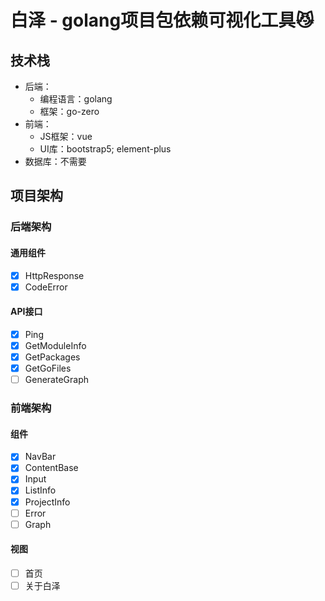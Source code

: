 # 白泽 - golang项目包依赖可视化工具😼

## 技术栈
- 后端：
  - 编程语言：golang
  - 框架：go-zero
- 前端：
  - JS框架：vue
  - UI库：bootstrap5; element-plus
- 数据库：不需要

## 项目架构
### 后端架构
#### 通用组件
- [x] HttpResponse
- [x] CodeError

#### API接口
- [x] Ping
- [x] GetModuleInfo
- [x] GetPackages
- [x] GetGoFiles
- [ ] GenerateGraph
  
### 前端架构
#### 组件
- [x] NavBar
- [x] ContentBase
- [x] Input
- [x] ListInfo
- [x] ProjectInfo
- [ ] Error
- [ ] Graph

#### 视图
- [ ] 首页
- [ ] 关于白泽
